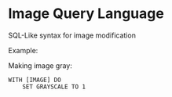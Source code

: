 # Image Query Language

SQL-Like syntax for image modification

Example:

Making image gray:

```
WITH [IMAGE] DO
	SET GRAYSCALE TO 1
```